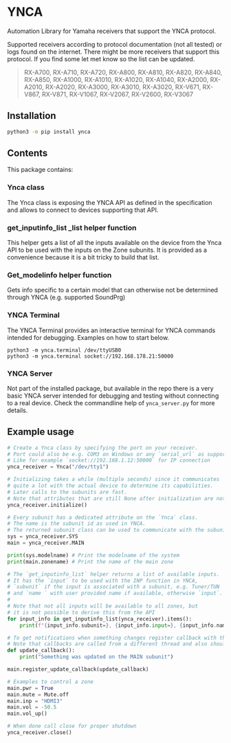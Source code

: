 # YNCA

Automation Library for Yamaha receivers that support the YNCA protocol.

Supported receivers according to protocol documentation (not all tested) or logs found on the internet.
There might be more receivers that support this protocol. If you find some let met know so the list can be updated.

> RX-A700, RX-A710, RX-A720, RX-A800, RX-A810, RX-A820, RX-A840, RX-A850, RX-A1000, RX-A1010, RX-A1020, RX-A1040, RX-A2000, RX-A2010, RX-A2020, RX-A3000, RX-A3010, RX-A3020, RX-V671, RX-V867, RX-V871, RX-V1067, RX-V2067, RX-V2600, RX-V3067


## Installation

```bash
python3 -m pip install ynca
```

## Contents

This package contains:

### Ynca class

The Ynca class is exposing the YNCA API as defined in the specification and allows to connect to devices supporting that API.

### get_inputinfo_list _list helper function

This helper gets a list of all the inputs available on the device from the Ynca API to be used with the inputs on the Zone subunits.
It is provided as a convenience because it is a bit tricky to build that list.

### Get_modelinfo helper function

Gets info specific to a certain model that can otherwise not be determined through YNCA (e.g. supported SoundPrg)

### YNCA Terminal

The YNCA Terminal provides an interactive terminal for YNCA commands intended for debugging. Examples on how to start below.

```
python3 -m ynca.terminal /dev/ttyUSB0
python3 -m ynca.terminal socket://192.168.178.21:50000
```

### YNCA Server

Not part of the installed package, but available in the repo there is a very basic YNCA server intended for debugging
 and testing without connecting to a real device. Check the commandline help of `ynca_server.py` for more details.


## Example usage

```python
# Create a Ynca class by specifying the port on your receiver.
# Port could also be e.g. COM3 on Windows or any `serial_url` as supported by PySerial
# Like for example `socket://192.168.1.12:50000` for IP connection
ynca_receiver = Ynca("/dev/tty1")

# Initializing takes a while (multiple seconds) since it communicates
# quite a lot with the actual device to determine its capabilities.
# Later calls to the subunits are fast.
# Note that attributes that are still None after initialization are not supported by the subunits
ynca_receiver.initialize()

# Every subunit has a dedicated attribute on the `Ynca` class.
# The name is the subunit id as used in YNCA.
# The returned subunit class can be used to communicate with the subunit
sys = ynca_receiver.SYS
main = ynca_receiver.MAIN

print(sys.modelname) # Print the modelname of the system
print(main.zonename) # Print the name of the main zone

# The `get_inputinfo_list` helper returns a list of available inputs.
# It has the `input` to be used with the INP function in YNCA,
# `subunit` if the input is associated with a subunit, e.g. Tuner/TUN
# and `name ` with user provided name if available, otherwise `input`.
#
# Note that not all inputs will be available to all zones, but
# it is not possible to derive this from the API
for input_info in get_inputinfo_list(ynca_receiver).items():
    print(f"{input_info.subunit=}, {input_info.input=}, {input_info.name=}")

# To get notifications when something changes register callback with the subunit
# Note that callbacks are called from a different thread and also should not block for too long.
def update_callback():
    print("Something was updated on the MAIN subunit")

main.register_update_callback(update_callback)

# Examples to control a zone
main.pwr = True
main.mute = Mute.off
main.inp = "HDMI3"
main.vol = -50.5
main.vol_up()

# When done call close for proper shutdown
ynca_receiver.close()
```
